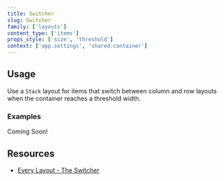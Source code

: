 ```yaml
---
title: Switcher
slug: Switcher
family: ['layouts']
content_type: ['items']
props_style: ['size', 'threshold']
context: ['app.settings', 'shared.container']
---
```


## Usage

Use a `Stack` layout for items that switch between column and row layouts when the container reaches a threshold width.

### Examples

<p class="feedback emoji:default">Coming Soon!</p>

## Resources

- [Every Layout - The Switcher](https://every-layout.dev/layouts/switcher/)
